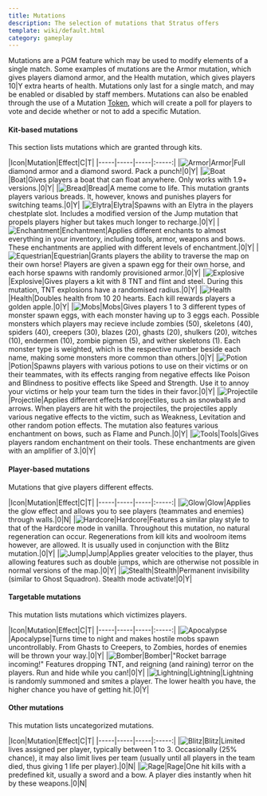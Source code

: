 ```yaml
---
title: Mutations
description: The selection of mutations that Stratus offers
template: wiki/default.html
category: gameplay
---
```


Mutations are a PGM feature which may be used to modify elements of a single match. Some examples of mutations are the Armor mutation, which gives players diamond armor, and the Health mutation, which gives players 10|Y extra hearts of health. Mutations only last for a single match, and may be enabled or disabled by staff members. Mutations can also be enabled through the use of a Mutation [Token](gameplay/tokens), which will create a poll for players to vote and decide whether or not to add a specific Mutation.

#### Kit-based mutations

This section lists mutations which are granted through kits.

|Icon|Mutation|Effect|<span title="Chance this mutation will be randomly enabled">C</span>|<span title="Players can use Mutation Tokens to enable this mutation">T</span>|
|-----|-----|-----|:-----:|
|![Armor](/addon-project/assets/img/mutations/diamond_chestplate.png)|Armor|Full diamond armor and a diamond sword. Pack a punch!|0|Y|
|![Boat](/addon-project/assets/img/mutations/oak_boat.png)|Boat|Gives players a boat that can float anywhere. Only works with 1.9+ versions.|0|Y|
|![Bread](/addon-project/assets/img/mutations/bread.png)|Bread|A meme come to life. This mutation grants players various breads. It, however, knows and punishes players for switching teams.|0|Y|
|![Elytra](/addon-project/assets/img/mutations/elytra.png)|Elytra|Spawns with an Elytra in the players chestplate slot. Includes a modified version of the Jump mutation that propels players higher but takes much longer to recharge.|0|Y|
|![Enchantment](/addon-project/assets/img/mutations/enchantment_table.png)|Enchantment|Applies different enchants to almost everything in your inventory, including tools, armor, weapons and bows. These enchantments are applied with different levels of enchantment.|0|Y|
|![Equestrian](/addon-project/assets/img/mutations/saddle.png)|Equestrian|Grants players the ability to traverse the map on their own horse! Players are given a spawn egg for their own horse, and each horse spawns with randomly provisioned armor.|0|Y|
|![Explosive](/addon-project/assets/img/mutations/flint_and_steel.png)|Explosive|Gives players a kit with 8 TNT and flint and steel. During this mutation, TNT explosions have a randomised radius.|0|Y|
|![Health](/addon-project/assets/img/mutations/beef_cooked.png)|Health|Doubles health from 10 20 hearts. Each kill rewards players a golden apple.|0|Y|
|![Mobs](/addon-project/assets/img/mutations/spawn_egg.png)|Mobs|Gives players 1 to 3 different types of monster spawn eggs, with each monster having up to 3 eggs each. Possible monsters which players may recieve include zombies (50), skeletons (40), spiders (40), creepers (30), blazes (20), ghasts (20), shulkers (20), witches (10), endermen (10), zombie pigmen (5), and wither skeletons (1). Each monster type is weighted, which is the respective number beside each name, making some monsters more common than others.|0|Y|
|![Potion](/addon-project/assets/img/mutations/potion_bottle.png)|Potion|Spawns players with various potions to use on their victims or on their teammates, with its effects ranging from negative effects like Poison and Blindness to positive effects like Speed and Strength. Use it to annoy your victims or help your team turn the tides in their favor.|0|Y|
|![Projectile](/addon-project/assets/img/mutations/tipped_arrow.png)|Projectile|Applies different effects to projectiles, such as snowballs and arrows. When players are hit with the projectiles, the projectiles apply various negative effects to the victim, such as Weakness, Levitation and other random potion effects. The mutation also features various enchantment on bows, such as Flame and Punch.|0|Y|
|![Tools](/addon-project/assets/img/mutations/diamond_pickaxe.png)|Tools|Gives players random enchantment on their tools. These enchantments are given with an amplifier of 3.|0|Y|

#### Player-based mutations

Mutations that give players different effects.

|Icon|Mutation|Effect|<span title="Chance this mutation will be randomly enabled">C</span>|<span title="Players can use Mutation Tokens to enable this mutation">T</span>|
|-----|-----|-----|:-----:|
|![Glow](/addon-project/assets/img/mutations/glowstone_dust.png)|Glow|Applies the glow effect and allows you to see players (teammates and enemies) through walls.|0|N|
|![Hardcore](/addon-project/assets/img/mutations/apple_golden.png)|Hardcore|Features a similar play style to that of the Hardcore mode in vanilla. Throughout this mutation, no natural regeneration can occur. Regenerations from kill kits and woolroom items however, are allowed. It is usually used in conjunction with the Blitz mutation.|0|Y|
|![Jump](/addon-project/assets/img/mutations/feather.png)|Jump|Applies greater velocities to the player, thus allowing features such as double jumps, which are otherwise not possible in normal versions of the map.|0|Y|
|![Stealth](/addon-project/assets/img/mutations/glass.png)|Stealth|Permanent invisibility (similar to Ghost Squadron). Stealth mode activate!|0|Y|

#### Targetable mutations

This mutation lists mutations which victimizes players.

|Icon|Mutation|Effect|<span title="Chance this mutation will be randomly enabled">C</span>|<span title="Players can use Mutation Tokens to enable this mutation">T</span>|
|-----|-----|-----|:-----:|
|![Apocalypse](/addon-project/assets/img/mutations/nether_star.png)|Apocalypse|Turns time to night and makes hostile mobs spawn uncontrollably. From Ghasts to Creepers, to Zombies, hordes of enemies will be thrown your way.|0|Y|
|![Bomber](/addon-project/assets/img/mutations/tnt.png)|Bomber|"Rocket barrage incoming!" Features dropping TNT, and reigning (and raining) terror on the players. Run and hide while you can!|0|Y|
|![Lightning](/addon-project/assets/img/mutations/jack_o_lantern.png)|Lightning|Lightning is randomly summoned and smites a player. The lower health you have, the higher chance you have of getting hit.|0|Y|

#### Other mutations

This mutation lists uncategorized mutations.

|Icon|Mutation|Effect|<span title="Chance this mutation will be randomly enabled">C</span>|<span title="Players can use Mutation Tokens to enable this mutation">T</span>|
|-----|-----|-----|:-----:|
|![Blitz](/addon-project/assets/img/mutations/iron_bars.png)|Blitz|Limited lives assigned per player, typically between 1 to 3. Occasionally (25% chance), it may also limit lives per team (usually until all players in the team died, thus giving 1 life per player).|0|N|
|![Rage](/addon-project/assets/img/mutations/skeleton_skull.png)|Rage|One hit kills with a predefined kit, usually a sword and a bow. A player dies instantly when hit by these weapons.|0|N| 
    
<style>
td > img {
    margin-right: 8px;
    width: 32px;
    image-rendering: pixelated;
}
</style>
